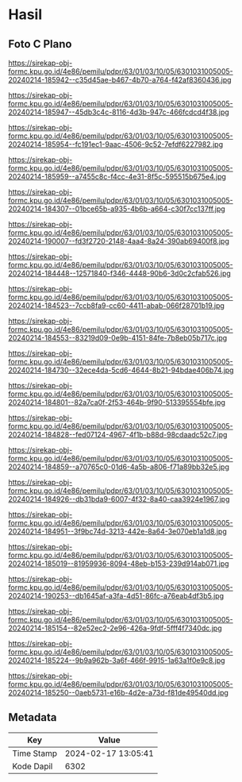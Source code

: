 # Hasil

## Foto C Plano

https://sirekap-obj-formc.kpu.go.id/4e86/pemilu/pdpr/63/01/03/10/05/6301031005005-20240214-185942--c35d45ae-b467-4b70-a764-f42af8360436.jpg

https://sirekap-obj-formc.kpu.go.id/4e86/pemilu/pdpr/63/01/03/10/05/6301031005005-20240214-185947--45db3c4c-8116-4d3b-947c-466fcdcd4f38.jpg

https://sirekap-obj-formc.kpu.go.id/4e86/pemilu/pdpr/63/01/03/10/05/6301031005005-20240214-185954--fc191ec1-9aac-4506-9c52-7efdf6227982.jpg

https://sirekap-obj-formc.kpu.go.id/4e86/pemilu/pdpr/63/01/03/10/05/6301031005005-20240214-185959--a7455c8c-f4cc-4e31-8f5c-595515b675e4.jpg

https://sirekap-obj-formc.kpu.go.id/4e86/pemilu/pdpr/63/01/03/10/05/6301031005005-20240214-184307--01bce65b-a935-4b6b-a664-c30f7cc137ff.jpg

https://sirekap-obj-formc.kpu.go.id/4e86/pemilu/pdpr/63/01/03/10/05/6301031005005-20240214-190007--fd3f2720-2148-4aa4-8a24-390ab69400f8.jpg

https://sirekap-obj-formc.kpu.go.id/4e86/pemilu/pdpr/63/01/03/10/05/6301031005005-20240214-184448--12571840-f346-4448-90b6-3d0c2cfab526.jpg

https://sirekap-obj-formc.kpu.go.id/4e86/pemilu/pdpr/63/01/03/10/05/6301031005005-20240214-184523--7ccb8fa9-cc60-4411-abab-066f28701b19.jpg

https://sirekap-obj-formc.kpu.go.id/4e86/pemilu/pdpr/63/01/03/10/05/6301031005005-20240214-184553--83219d09-0e9b-4151-84fe-7b8eb05b717c.jpg

https://sirekap-obj-formc.kpu.go.id/4e86/pemilu/pdpr/63/01/03/10/05/6301031005005-20240214-184730--32ece4da-5cd6-4644-8b21-94bdae406b74.jpg

https://sirekap-obj-formc.kpu.go.id/4e86/pemilu/pdpr/63/01/03/10/05/6301031005005-20240214-184801--82a7ca0f-2f53-464b-9f90-513395554bfe.jpg

https://sirekap-obj-formc.kpu.go.id/4e86/pemilu/pdpr/63/01/03/10/05/6301031005005-20240214-184828--fed07124-4967-4f1b-b88d-98cdaadc52c7.jpg

https://sirekap-obj-formc.kpu.go.id/4e86/pemilu/pdpr/63/01/03/10/05/6301031005005-20240214-184859--a70765c0-01d6-4a5b-a806-f71a89bb32e5.jpg

https://sirekap-obj-formc.kpu.go.id/4e86/pemilu/pdpr/63/01/03/10/05/6301031005005-20240214-184926--db31bda9-6007-4f32-8a40-caa3924e1967.jpg

https://sirekap-obj-formc.kpu.go.id/4e86/pemilu/pdpr/63/01/03/10/05/6301031005005-20240214-184951--3f9bc74d-3213-442e-8a64-3e070eb1a1d8.jpg

https://sirekap-obj-formc.kpu.go.id/4e86/pemilu/pdpr/63/01/03/10/05/6301031005005-20240214-185019--81959936-8094-48eb-b153-239d914ab071.jpg

https://sirekap-obj-formc.kpu.go.id/4e86/pemilu/pdpr/63/01/03/10/05/6301031005005-20240214-190253--db1645af-a3fa-4d51-86fc-a76eab4df3b5.jpg

https://sirekap-obj-formc.kpu.go.id/4e86/pemilu/pdpr/63/01/03/10/05/6301031005005-20240214-185154--82e52ec2-2e96-426a-9fdf-5fff4f7340dc.jpg

https://sirekap-obj-formc.kpu.go.id/4e86/pemilu/pdpr/63/01/03/10/05/6301031005005-20240214-185224--9b9a962b-3a6f-466f-9915-1a63a1f0e9c8.jpg

https://sirekap-obj-formc.kpu.go.id/4e86/pemilu/pdpr/63/01/03/10/05/6301031005005-20240214-185250--0aeb5731-e16b-4d2e-a73d-f81de49540dd.jpg


## Metadata

| Key        | Value               |
| ---------- | ------------------- |
| Time Stamp | 2024-02-17 13:05:41 |
| Kode Dapil | 6302                |



